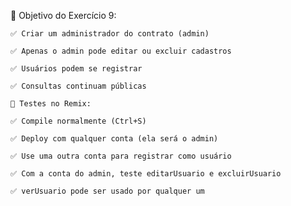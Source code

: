 🧠 Objetivo do Exercício 9:

    ✅ Criar um administrador do contrato (admin)

    ✅ Apenas o admin pode editar ou excluir cadastros

    ✅ Usuários podem se registrar

    ✅ Consultas continuam públicas

    🧪 Testes no Remix:

    ✅ Compile normalmente (Ctrl+S)

    ✅ Deploy com qualquer conta (ela será o admin)

    ✅ Use uma outra conta para registrar como usuário

    ✅ Com a conta do admin, teste editarUsuario e excluirUsuario

    ✅ verUsuario pode ser usado por qualquer um
